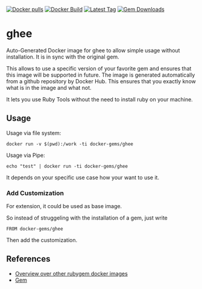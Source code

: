 [![Docker pulls](https://img.shields.io/docker/pulls/rubygem/ghee.svg)](https://hub.docker.com/r/rubygem/ghee/)
[![Docker Build](https://img.shields.io/docker/automated/rubygem/ghee.svg)](https://hub.docker.com/r/rubygem/ghee/)
[![Latest Tag](https://img.shields.io/github/tag/docker-rubygem/ghee.svg)](https://hub.docker.com/r/rubygem/ghee/)
[![Gem Downloads](https://img.shields.io/gem/dt/ghee.svg)](https://rubygems.org/gems/ghee/)
# ghee

Auto-Generated Docker image for ghee to allow simple usage without installation.
It is in sync with the original gem.

This allows to use a specific version of your favorite gem and ensures that this image will be supported in future.
The image is generated automatically from a github repository by Docker Hub.
This ensures that you exactly know what is in the image and what not.

It lets you use Ruby Tools without the need to install ruby on your machine.

## Usage

Usage via file system:

`docker run -v $(pwd):/work -ti docker-gems/ghee`

Usage via Pipe:

`echo "test" | docker run -ti docker-gems/ghee`

It depends on your specific use case how your want to use it.

### Add Customization

For extension, it could be used as base image.

So instead of struggeling with the installation of a gem, just write

`FROM docker-gems/ghee`

Then add the customization.

## References

 - [Overview over other rubygem docker images](https://github.com/thinkbot/docker-rubygem)
 - [Gem](https://rubygems.org/gems/ghee/)
